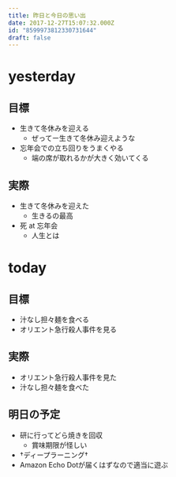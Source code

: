 ```yaml
---
title: 昨日と今日の思い出
date: 2017-12-27T15:07:32.000Z
id: "8599973812330731644"
draft: false
---
```

# yesterday
## 目標
- 生きて冬休みを迎える
  - ぜってー生きて冬休み迎えような
- 忘年会での立ち回りをうまくやる
  - 端の席が取れるかが大きく効いてくる

## 実際
- 生きて冬休みを迎えた
  - 生きるの最高
- 死 at 忘年会
  - 人生とは

# today
## 目標
- 汁なし担々麺を食べる
- オリエント急行殺人事件を見る

## 実際
- オリエント急行殺人事件を見た
- 汁なし担々麺を食べた

## 明日の予定
- 研に行ってどら焼きを回収
  - 賞味期限が怪しい
- †ディープラーニング†
- Amazon Echo Dotが届くはずなので適当に遊ぶ
